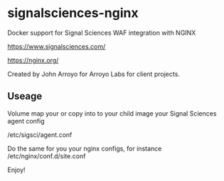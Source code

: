 # signalsciences-nginx

Docker support for Signal Sciences WAF integration with NGINX

https://www.signalsciences.com/

https://nginx.org/

Created by John Arroyo for Arroyo Labs for client projects.

## Useage

Volume map your or copy into to your child image your Signal Sciences agent config

/etc/sigsci/agent.conf

Do the same for you your nginx configs, for instance /etc/nginx/conf.d/site.conf

Enjoy!
